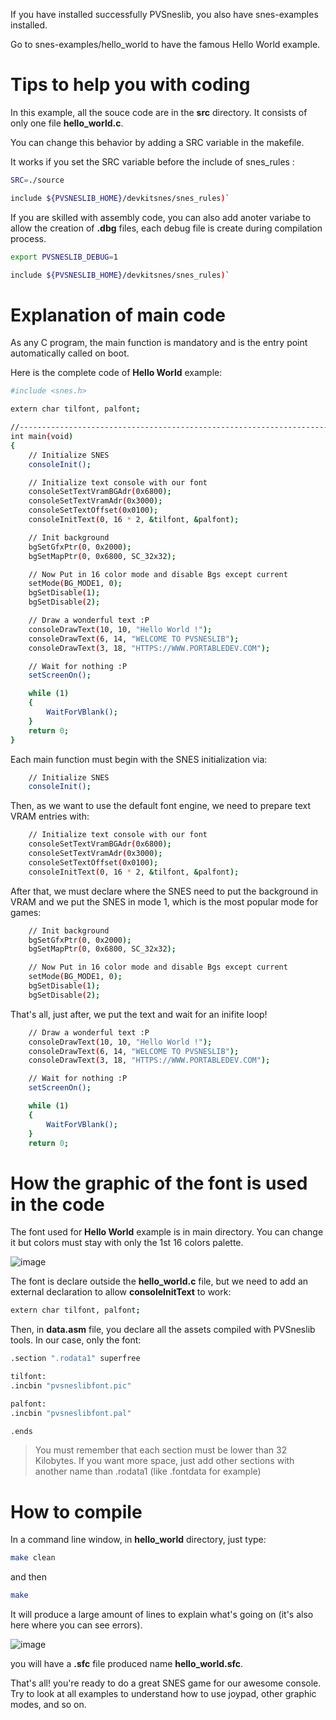 If you have installed successfully PVSneslib, you also have snes-examples installed.

Go to snes-examples/hello_world to have the famous Hello World example.

# Tips to help you with coding

In this example, all the souce code are in the **src** directory. It consists of only one file **hello_world.c**.

You can change this behavior by adding a SRC variable in the makefile.

It works if you set the SRC variable before the include of snes_rules :
```bash
SRC=./source

include ${PVSNESLIB_HOME}/devkitsnes/snes_rules)`
```

If you are skilled with assembly code, you can also add anoter variabe to allow the creation of **.dbg** files, each debug file is create during compilation process.

```bash
export PVSNESLIB_DEBUG=1

include ${PVSNESLIB_HOME}/devkitsnes/snes_rules)`
```

# Explanation of main code

As any C program, the main function is mandatory and is the entry point automatically called on boot.

Here is the complete code of **Hello World** example:

```bash
#include <snes.h>

extern char tilfont, palfont;

//---------------------------------------------------------------------------------
int main(void)
{
    // Initialize SNES
    consoleInit();

    // Initialize text console with our font
    consoleSetTextVramBGAdr(0x6800);
    consoleSetTextVramAdr(0x3000);
    consoleSetTextOffset(0x0100);
    consoleInitText(0, 16 * 2, &tilfont, &palfont);

    // Init background
    bgSetGfxPtr(0, 0x2000);
    bgSetMapPtr(0, 0x6800, SC_32x32);

    // Now Put in 16 color mode and disable Bgs except current
    setMode(BG_MODE1, 0);
    bgSetDisable(1);
    bgSetDisable(2);

    // Draw a wonderful text :P
    consoleDrawText(10, 10, "Hello World !");
    consoleDrawText(6, 14, "WELCOME TO PVSNESLIB");
    consoleDrawText(3, 18, "HTTPS://WWW.PORTABLEDEV.COM");

    // Wait for nothing :P
    setScreenOn();

    while (1)
    {
        WaitForVBlank();
    }
    return 0;
}
```

Each main function must begin with the SNES initialization via:

```bash
    // Initialize SNES
    consoleInit();
```

Then, as we want to use the default font engine, we need to prepare text VRAM entries with:

```bash
    // Initialize text console with our font
    consoleSetTextVramBGAdr(0x6800);
    consoleSetTextVramAdr(0x3000);
    consoleSetTextOffset(0x0100);
    consoleInitText(0, 16 * 2, &tilfont, &palfont);
```

After that, we must declare where the SNES need to put the background in VRAM and we put the SNES in mode 1, which is the most popular mode for games:

```bash
    // Init background
    bgSetGfxPtr(0, 0x2000);
    bgSetMapPtr(0, 0x6800, SC_32x32);

    // Now Put in 16 color mode and disable Bgs except current
    setMode(BG_MODE1, 0);
    bgSetDisable(1);
    bgSetDisable(2);
```

That's all, just after, we put the text and wait for an inifite loop!
    
```bash
    // Draw a wonderful text :P
    consoleDrawText(10, 10, "Hello World !");
    consoleDrawText(6, 14, "WELCOME TO PVSNESLIB");
    consoleDrawText(3, 18, "HTTPS://WWW.PORTABLEDEV.COM");

    // Wait for nothing :P
    setScreenOn();

    while (1)
    {
        WaitForVBlank();
    }
    return 0;
```

# How the graphic of the font is used in the code

The font used for **Hello World** example is in main directory. You can change it but colors must stay with only the 1st 16 colors palette.

![image](https://github.com/alekmaul/pvsneslib/assets/2528347/4110969c-5ab2-4181-9446-8d8fcc27e5e4)

The font is declare outside the **hello_world.c** file, but we need to add an external declaration to allow **consoleInitText**  to work:

```bash
extern char tilfont, palfont;
```

Then, in **data.asm** file, you declare all the assets compiled with PVSneslib tools. In our case, only the font:

```bash
.section ".rodata1" superfree

tilfont:
.incbin "pvsneslibfont.pic"

palfont:
.incbin "pvsneslibfont.pal"

.ends
```
> You must remember that each section must be lower than 32 Kilobytes. If you want more space, just add other sections with another name than .rodata1 (like .fontdata for example)

# How to compile

In a command line window, in **hello_world** directory, just type:

```bash
make clean
```

and then

```bash
make 
```
It will produce a large amount of lines to explain what's going on (it's also here where you can see errors).

![image](https://github.com/alekmaul/pvsneslib/assets/2528347/78dadffa-bc9f-4391-b99c-066325c5c8ce)

you will have a **.sfc** file produced name **hello_world.sfc**.

That's all! you're ready to do a great SNES game for our awesome console. Try to look at all examples to understand how to use joypad, other graphic modes, and so on.

